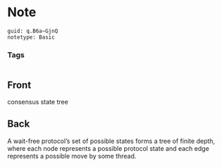 # Note
```
guid: q.B6a~GjnQ
notetype: Basic
```

### Tags
```
```

## Front
consensus state tree

## Back
A wait-free protocol’s set of possible states forms a tree of finite depth, where each node represents a
possible protocol state and each edge represents a possible move by some thread.

